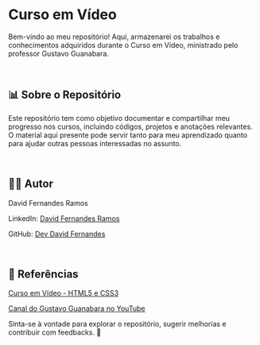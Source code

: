 <h1>Curso em Vídeo</h1>

Bem-vindo ao meu repositório! Aqui, armazenarei os trabalhos e conhecimentos adquiridos durante o Curso em Vídeo, ministrado pelo professor Gustavo Guanabara.

<br>

<h2>📊 Sobre o Repositório</h2>

Este repositório tem como objetivo documentar e compartilhar meu progresso nos cursos, incluindo códigos, projetos e anotações relevantes. O material aqui presente pode servir tanto para meu aprendizado quanto para ajudar outras pessoas interessadas no assunto.

<br>

<h2>👨‍💻 Autor</h2>

David Fernandes Ramos

LinkedIn: [David Fernandes Ramos](https://www.linkedin.com/in/davidfernandesramos/)

GitHub: [Dev David Fernandes](https://github.com/DevDavidFernandes)

<br>

<h2>📖 Referências</h2>

[Curso em Vídeo - HTML5 e CSS3](https://www.youtube.com/playlist?list=PLHz_AreHm4dkZ9-atkcmcBaMZdmLHft8n)

[Canal do Gustavo Guanabara no YouTube](https://www.youtube.com/c/CursoemV%C3%ADdeo)

Sinta-se à vontade para explorar o repositório, sugerir melhorias e contribuir com feedbacks. 🚀
